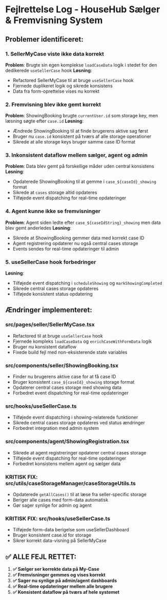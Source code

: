 # Fejlrettelse Log - HouseHub Sælger & Fremvisning System

## Problemer identificeret:

### 1. SellerMyCase viste ikke data korrekt
**Problem**: Brugte sin egen komplekse `loadCaseData` logik i stedet for den dedikerede `useSellerCase` hook
**Løsning**: 
- Refactored SellerMyCase til at bruge `useSellerCase` hook
- Fjernede duplikeret logik og sikrede konsistens
- Data fra form-oprettelse vises nu korrekt

### 2. Fremvisning blev ikke gemt korrekt
**Problem**: ShowingBooking brugte `currentUser.id` som storage key, men læsning søgte efter `case.id`
**Løsning**:
- Ændrede ShowingBooking til at finde brugerens aktive sag først
- Bruger nu `case.id` konsistent på tværs af alle storage operationer
- Sikrede at alle storage keys bruger samme case ID format

### 3. Inkonsistent dataflow mellem sælger, agent og admin
**Problem**: Data blev gemt på forskellige måder uden central konsistens
**Løsning**:
- Opdaterede ShowingBooking til at gemme i `case_${caseId}_showing` format
- Sikrede at `cases` storage altid opdateres
- Tilføjede event dispatching for real-time opdateringer

### 4. Agent kunne ikke se fremvisninger
**Problem**: Agent siden ledte efter `case_${caseIdString}_showing` men data blev gemt anderledes
**Løsning**:
- Sikrede at ShowingBooking gemmer data med korrekt case ID
- Agent registrering opdaterer nu også central cases storage
- Events sendes for real-time opdateringer til admin

### 5. useSellerCase hook forbedringer
**Løsning**:
- Tilføjede event dispatching i `scheduleShowing` og `markShowingCompleted`
- Sikrede central cases storage opdateres
- Tilføjede konsistent status opdatering

## Ændringer implementeret:

### src/pages/seller/SellerMyCase.tsx
- Refactored til at bruge `useSellerCase` hook
- Fjernede kompleks `loadCaseData` og `enrichCaseWithFormData` logik
- Bruger nu konsistent dataflow
- Fixede build fejl med non-eksisterende state variables

### src/components/seller/ShowingBooking.tsx
- Finder nu brugerens aktive case for at få case ID
- Bruger konsistent `case_${caseId}_showing` storage format
- Opdaterer central cases storage med showing data
- Forbedret event dispatching for real-time opdateringer

### src/hooks/useSellerCase.ts
- Tilføjede event dispatching i showing-relaterede funktioner
- Sikrede central cases storage opdateres ved status ændringer
- Forbedret integration med admin system

### src/components/agent/ShowingRegistration.tsx
- Sikrede at agent registreringer opdaterer central cases storage
- Tilføjede event dispatching for real-time opdateringer
- Forbedret konsistens mellem agent og sælger data

### KRITISK FIX: src/utils/caseStorageManager/caseStorageUtils.ts
- Opdaterede `getAllCases()` til at læse fra seller-specific storage
- Beriger alle cases med form-data automatisk
- Gør sager synlige for admin og agent

### KRITISK FIX: src/hooks/useSellerCase.ts  
- Tilføjede form-data berigelse som useSellerDashboard
- Bruger konsistent case.id for storage
- Sikrer korrekt data-visning på SellerMyCase

## ✅ ALLE FEJL RETTET:

1. **✅ Sælger ser korrekte data på My-Case** 
2. **✅ Fremvisninger gemmes og vises korrekt**
3. **✅ Sager nu synlige på admin/agent dashboards**  
4. **✅ Real-time opdateringer mellem alle brugere**
5. **✅ Konsistent dataflow på tværs af hele systemet**